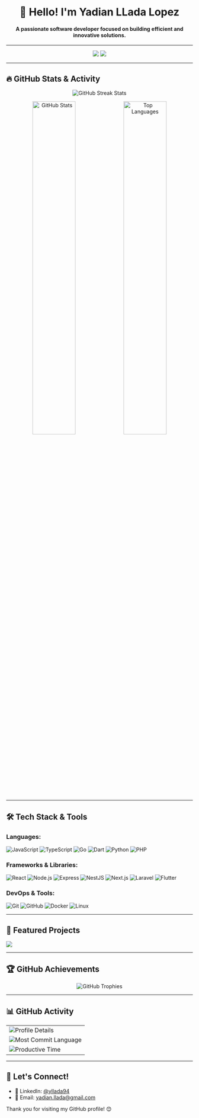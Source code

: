 <h1 align="center">👋 Hello! I'm Yadian LLada Lopez</h1>
<h4 align="center">A passionate software developer focused on building efficient and innovative solutions.</h4>

---

<p align="center">
  <a href="https://www.linkedin.com/in/yllada94/"><img src="https://img.shields.io/badge/-LinkedIn-blue?style=flat-square&logo=Linkedin&logoColor=white&link=https://www.linkedin.com/in/yllada94/" /></a>
  <a href="mailto:yadian.llada@gmail.com"><img src="https://img.shields.io/badge/-Email-D14836?style=flat-square&logo=Gmail&logoColor=white&link=yadian.llada@gmail.com" /></a>
</p>

---

## 🔥 GitHub Stats & Activity

<p align="center">
  <img src="https://github-readme-streak-stats.herokuapp.com/?user=yllada&theme=radical&hide_border=true" alt="GitHub Streak Stats" />
</p>

<p align="center">
  <img src="https://github-readme-stats.vercel.app/api?username=yllada&show_icons=true&theme=radical&hide_border=true" alt="GitHub Stats" width="48%" />
  <img src="https://github-readme-stats.vercel.app/api/top-langs/?username=yllada&layout=compact&theme=radical&hide_border=true" alt="Top Languages" width="48%" />
</p>

---

## 🛠️ Tech Stack & Tools

### Languages:
![JavaScript](https://img.shields.io/badge/-JavaScript-F7DF1E?style=flat-square&logo=javascript&logoColor=black)
![TypeScript](https://img.shields.io/badge/-TypeScript-007ACC?style=flat-square&logo=typescript&logoColor=white)
![Go](https://img.shields.io/badge/-Go-00ADD8?style=flat-square&logo=go&logoColor=white)
![Dart](https://img.shields.io/badge/-Dart-0175C2?style=flat-square&logo=dart&logoColor=white)
![Python](https://img.shields.io/badge/-Python-3776AB?style=flat-square&logo=python&logoColor=white)
![PHP](https://img.shields.io/badge/-PHP-777BB4?style=flat-square&logo=php&logoColor=white)

### Frameworks & Libraries:
![React](https://img.shields.io/badge/-React-61DAFB?style=flat-square&logo=react&logoColor=black)
![Node.js](https://img.shields.io/badge/-Node.js-339933?style=flat-square&logo=node.js&logoColor=white)
![Express](https://img.shields.io/badge/-Express-000000?style=flat-square&logo=express&logoColor=white)
![NestJS](https://img.shields.io/badge/-NestJS-E0234E?style=flat-square&logo=nestjs&logoColor=white)
![Next.js](https://img.shields.io/badge/-Next.js-000000?style=flat-square&logo=next.js&logoColor=white)
![Laravel](https://img.shields.io/badge/-Laravel-FF2D20?style=flat-square&logo=laravel&logoColor=white)
![Flutter](https://img.shields.io/badge/-Flutter-02569B?style=flat-square&logo=flutter&logoColor=white)

### DevOps & Tools:
![Git](https://img.shields.io/badge/-Git-F05032?style=flat-square&logo=git&logoColor=white)
![GitHub](https://img.shields.io/badge/-GitHub-181717?style=flat-square&logo=github&logoColor=white)
![Docker](https://img.shields.io/badge/-Docker-2496ED?style=flat-square&logo=docker&logoColor=white)
![Linux](https://img.shields.io/badge/-Linux-FCC624?style=flat-square&logo=linux&logoColor=black)

---

## 📂 Featured Projects

<p>
  <a href="https://github.com/utmstack">
    <img src="https://github-readme-stats.vercel.app/api/pin/?username=utmstack&repo=UTMStack&theme=radical" />
  </a>
</p>

---

## 🏆 GitHub Achievements

<p align="center">
  <img src="https://github-profile-trophy.vercel.app/?username=yllada&theme=radical&no-frame=true&row=1&column=6" alt="GitHub Trophies" />
</p>

---

## 📊 GitHub Activity

<table align="center">
  <tr>
    <td><img src="https://github-profile-summary-cards.vercel.app/api/cards/profile-details?username=yllada&theme=radical" alt="Profile Details" /></td>
  </tr>
  <tr>
    <td><img src="https://github-profile-summary-cards.vercel.app/api/cards/most-commit-language?username=yllada&theme=radical" alt="Most Commit Language" /></td>
  </tr>
  <tr>
    <td><img src="https://github-profile-summary-cards.vercel.app/api/cards/productive-time?username=yllada&theme=radical" alt="Productive Time" /></td>
  </tr>
</table>

---

## 🤝 Let's Connect!

- 💬 LinkedIn: [@yllada94](https://www.linkedin.com/in/yllada94)
- 📧 Email: yadian.llada@gmail.com

Thank you for visiting my GitHub profile! 😊
